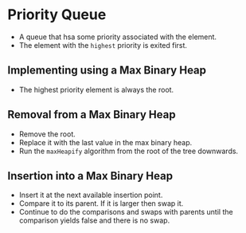 # Priority Queue

* A queue that hsa some priority associated with the element.
* The element with the `highest` priority is exited first.

## Implementing using a Max Binary Heap
* The highest priority element is always the root.

## Removal from a Max Binary Heap
* Remove the root.
* Replace it with the last value in the max binary heap.
* Run the `maxHeapify` algorithm from the root of the tree downwards.

## Insertion into a Max Binary Heap
* Insert it at the next available insertion point.
* Compare it to its parent. If it is larger then swap it. 
* Continue to do the comparisons and swaps with parents until the comparison yields false and there is no swap.